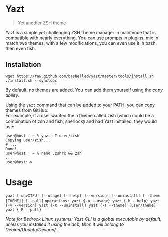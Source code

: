 # Yazt
> Yet another ZSH theme 

Yazt is a simple yet challenging ZSH theme manager in maintence that is compatible with nearly everything. You can use prompts in plugins, mix 'n' match two themes, with a few modifications, you can even use it in bash, then even fish.

## Installation
```
wget https://raw.github.com/bashelled/yazt/master/tools/install.sh
./install.sh --synctopc
```

By default, no themes are added. You can add them yourself using the *copy ability.*

Using the `yazt` command that can be added to your PATH, you can copy themes from GitHub.  
For example, if a user wanted the a theme called zish (which could be a combination of zsh and fish, sherlock) and had Yazt installed, they would use:

```
user@host : ~ % yazt -T user/zish
Copying user/zish...
# ...
Done!
user@host : ~ % nano .zshrc && zsh
...
user@host:~>
```

# Usage
`yazt [-uhvXTPU] [--usage] [--help] [--version] [--uninstall] [--theme [THEME]] [--pull]`
`operations:
    yazt {-u --usage}
    yazt {-h --help}
    yazt {-v --version}
    yazt {-X --uninstall}
    yazt {-T --theme} [user/theme]
    yazt {-P --pull}`

*Note for Bedrock Linux systems: Yazt CLI is a global executable by default, unless you installed it using the deb, then it will belong to Debian/Ubuntu/Devuan/...* 
